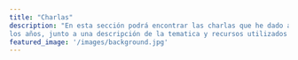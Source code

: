 ```yaml
---
title: "Charlas"
description: "En esta sección podrá encontrar las charlas que he dado a lo largo de 
los años, junto a una descripción de la tematica y recursos utilizados en cada una."
featured_image: '/images/background.jpg'
---
```

